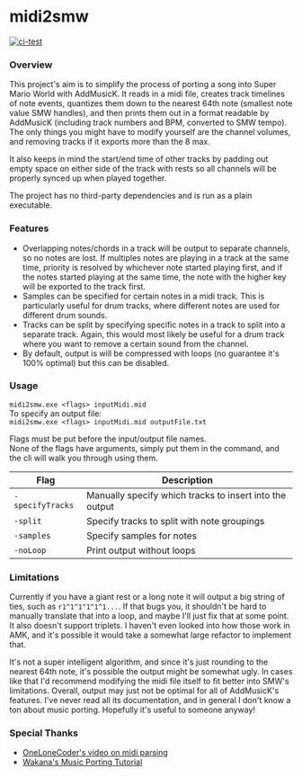 # midi2smw

[![ci-test](https://github.com/HaydenBL/midi2smw/actions/workflows/ci.yml/badge.svg)](https://github.com/HaydenBL/midi2smw/actions/workflows/ci.yml)

### Overview

This project's aim is to simplify the process of porting a song into Super Mario World with AddMusicK.
It reads in a midi file, creates track timelines of note events, quantizes them down to the nearest
64th note (smallest note value SMW handles), and then prints them out in a format readable by AddMusicK
(including track numbers and BPM, converted to SMW tempo). The only things you might have to modify
yourself are the channel volumes, and removing tracks if it exports more than the 8 max.

It also keeps in mind the start/end time of other tracks by padding out empty space on either side
of the track with rests so all channels will be properly synced up when played together.

The project has no third-party dependencies and is run as a plain executable.

### Features

* Overlapping notes/chords in a track will be output to separate channels, so no notes are lost. If 
  multiples notes are playing in a track at the same time, priority is resolved by whichever note
  started playing first, and if the notes started playing at the same time, the note with the higher 
  key will be exported to the track first.
* Samples can be specified for certain notes in a midi track. This is particularly useful for drum tracks,
  where different notes are used for different drum sounds.
* Tracks can be split by specifying specific notes in a track to split into a separate track. Again, this
  would most likely be useful for a drum track where you want to remove a certain sound from the channel.
* By default, output is will be compressed with loops (no guarantee it's 100% optimal) but this can be
  disabled.

### Usage
`midi2smw.exe <flags> inputMidi.mid`  
To specify an output file:  
`midi2smw.exe <flags> inputMidi.mid outputFile.txt`

Flags must be put before the input/output file names.  
None of the flags have arguments, simply put them in the command, and the cli will walk you through using them.

| Flag            | Description                                               |
| --------------- | --------------------------------------------------------- |
|`-specifyTracks` | Manually specify which tracks to insert into the output   |
|`-split`         | Specify tracks to split with note groupings               |
|`-samples`       | Specify samples for notes                                 |
|`-noLoop`        | Print output without loops                                |

### Limitations

Currently if you have a giant rest or a long note it will output a big string of ties, such as
`r1^1^1^1^1^1...`. If that bugs you, it shouldn't be hard to manually translate that into a loop,
and maybe I'll just fix that at some point. It also doesn't support triplets. I haven't even looked
into how those work in AMK, and it's possible it would take a somewhat large refactor to implement that.

It's not a super intelligent algorithm, and since it's just rounding to the nearest 64th note, it's
possible the output might be somewhat ugly. In cases like that I'd recommend modifying the midi file
itself to fit better into SMW's limitations. Overall, output may just not be optimal for all of AddMusicK's features. I've never read all its
documentation, and in general I don't know a ton about music porting. Hopefully it's useful to someone anyway!

### Special Thanks
* [OneLoneCoder's video on midi parsing](https://youtu.be/040BKtnDdg0)
* [Wakana's Music Porting Tutorial](https://www.smwcentral.net/?p=viewthread&t=89606)
